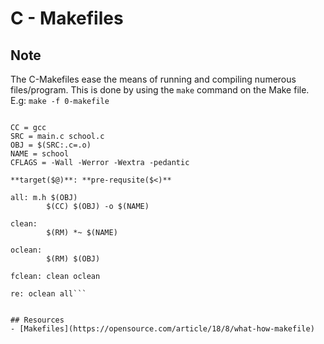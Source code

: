 # C - Makefiles

## Note
The C-Makefiles ease the means of running and compiling numerous files/program. This is done by using the `make` command on the Make file. 
	E.g: `make -f 0-makefile`


``` .PHONY: all clean oclean fclean re

CC = gcc  
SRC = main.c school.c
OBJ = $(SRC:.c=.o)
NAME = school
CFLAGS = -Wall -Werror -Wextra -pedantic

**target($@)**: **pre-requsite($<)**

all: m.h $(OBJ)
        $(CC) $(OBJ) -o $(NAME)

clean:
        $(RM) *~ $(NAME)

oclean:
        $(RM) $(OBJ)

fclean: clean oclean

re: oclean all```


## Resources
- [Makefiles](https://opensource.com/article/18/8/what-how-makefile)

